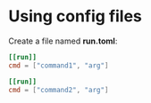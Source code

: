 # Using config files

Create a file named **run.toml**:

```toml
[[run]]
cmd = ["command1", "arg"]

[[run]]
cmd = ["command2", "arg"]
```
